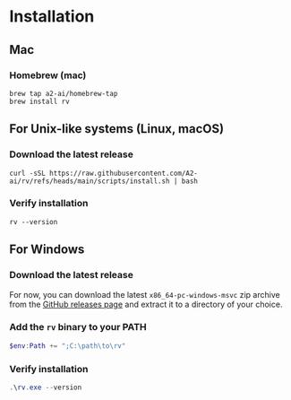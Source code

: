 # Installation

## Mac

### Homebrew (mac)

```
brew tap a2-ai/homebrew-tap
brew install rv
```

## For Unix-like systems (Linux, macOS)

### Download the latest release

```shell
curl -sSL https://raw.githubusercontent.com/A2-ai/rv/refs/heads/main/scripts/install.sh | bash
```

### Verify installation
```shell
rv --version
```


## For Windows

### Download the latest release

For now, you can download the latest `x86_64-pc-windows-msvc` zip archive from the [GitHub releases page](https://github.com/a2-ai/rv/releases/latest) and extract it to a directory of your choice.

### Add the `rv` binary to your PATH

```powershell
$env:Path += ";C:\path\to\rv"
```

### Verify installation
```powershell
.\rv.exe --version
```

